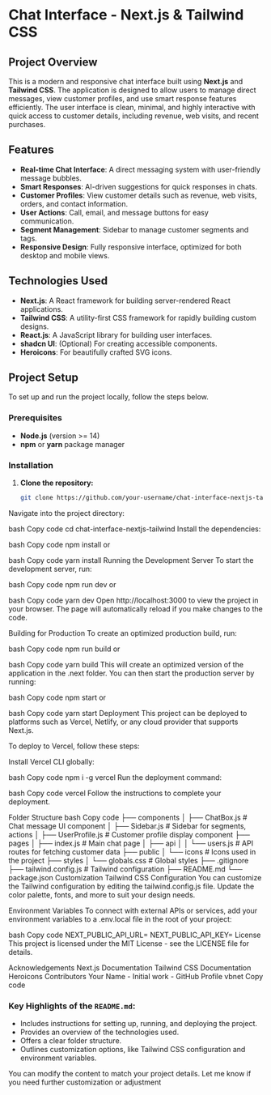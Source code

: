 # Chat Interface - Next.js & Tailwind CSS

## Project Overview

This is a modern and responsive chat interface built using **Next.js** and **Tailwind CSS**. The application is designed to allow users to manage direct messages, view customer profiles, and use smart response features efficiently. The user interface is clean, minimal, and highly interactive with quick access to customer details, including revenue, web visits, and recent purchases.

## Features

- **Real-time Chat Interface**: A direct messaging system with user-friendly message bubbles.
- **Smart Responses**: AI-driven suggestions for quick responses in chats.
- **Customer Profiles**: View customer details such as revenue, web visits, orders, and contact information.
- **User Actions**: Call, email, and message buttons for easy communication.
- **Segment Management**: Sidebar to manage customer segments and tags.
- **Responsive Design**: Fully responsive interface, optimized for both desktop and mobile views.

## Technologies Used

- **Next.js**: A React framework for building server-rendered React applications.
- **Tailwind CSS**: A utility-first CSS framework for rapidly building custom designs.
- **React.js**: A JavaScript library for building user interfaces.
- **shadcn UI**: (Optional) For creating accessible components.
- **Heroicons**: For beautifully crafted SVG icons.

## Project Setup

To set up and run the project locally, follow the steps below.

### Prerequisites

- **Node.js** (version >= 14)
- **npm** or **yarn** package manager

### Installation

1. **Clone the repository:**
   ```bash
   git clone https://github.com/your-username/chat-interface-nextjs-tailwind.git
Navigate into the project directory:

bash
Copy code
cd chat-interface-nextjs-tailwind
Install the dependencies:

bash
Copy code
npm install
or

bash
Copy code
yarn install
Running the Development Server
To start the development server, run:

bash
Copy code
npm run dev
or

bash
Copy code
yarn dev
Open http://localhost:3000 to view the project in your browser. The page will automatically reload if you make changes to the code.

Building for Production
To create an optimized production build, run:

bash
Copy code
npm run build
or

bash
Copy code
yarn build
This will create an optimized version of the application in the .next folder. You can then start the production server by running:

bash
Copy code
npm start
or

bash
Copy code
yarn start
Deployment
This project can be deployed to platforms such as Vercel, Netlify, or any cloud provider that supports Next.js.

To deploy to Vercel, follow these steps:

Install Vercel CLI globally:

bash
Copy code
npm i -g vercel
Run the deployment command:

bash
Copy code
vercel
Follow the instructions to complete your deployment.

Folder Structure
bash
Copy code
├── components
│   ├── ChatBox.js          # Chat message UI component
│   ├── Sidebar.js          # Sidebar for segments, actions
│   ├── UserProfile.js      # Customer profile display component
├── pages
│   ├── index.js            # Main chat page
│   ├── api
│   │   └── users.js        # API routes for fetching customer data
├── public
│   └── icons               # Icons used in the project
├── styles
│   └── globals.css         # Global styles
├── .gitignore
├── tailwind.config.js       # Tailwind configuration
├── README.md
└── package.json
Customization
Tailwind CSS Configuration
You can customize the Tailwind configuration by editing the tailwind.config.js file. Update the color palette, fonts, and more to suit your design needs.

Environment Variables
To connect with external APIs or services, add your environment variables to a .env.local file in the root of your project:

bash
Copy code
NEXT_PUBLIC_API_URL=<your-api-url>
NEXT_PUBLIC_API_KEY=<your-api-key>
License
This project is licensed under the MIT License - see the LICENSE file for details.

Acknowledgements
Next.js Documentation
Tailwind CSS Documentation
Heroicons
Contributors
Your Name - Initial work - GitHub Profile
vbnet
Copy code

### Key Highlights of the `README.md`:
- Includes instructions for setting up, running, and deploying the project.
- Provides an overview of the technologies used.
- Offers a clear folder structure.
- Outlines customization options, like Tailwind CSS configuration and environment variables.

You can modify the content to match your project details. Let me know if you need further customization or adjustment